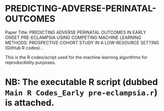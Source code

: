 # PREDICTING-ADVERSE-PERINATAL-OUTCOMES

Paper Title: PREDICTING ADVERSE PERINATAL OUTCOMES IN EARLY ONSET PRE-ECLAMPSIA USING COMPETING MACHINE LEARNING METHODS:  PROSPECTIVE COHORT STUDY IN A LOW-RESOURCE SETTING (GitHub R codes).
.

This is the R codes/script used for the machine learning algorithms for reproducibility purposes.

# NB: The executable R script (dubbed `Main R Codes_Early pre-eclampsia.r`) is attached.

